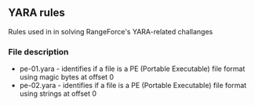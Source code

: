 ## YARA rules

Rules used in in solving RangeForce's YARA-related challanges


### File description

* pe-01.yara - identifies if a file is a PE (Portable Executable) file format using magic bytes at offset 0
* pe-02.yara - identifies if a file is a PE (Portable Executable) file format using strings at offset 0
